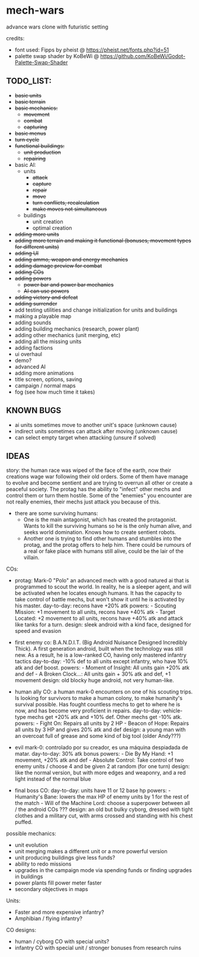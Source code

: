 # mech-wars
advance wars clone with futuristic setting

credits:
* font used: Fipps by pheist @ https://pheist.net/fonts.php?id=51
* palette swap shader by KoBeWi @ https://github.com/KoBeWi/Godot-Palette-Swap-Shader

## TODO_LIST:
- ~~basic units~~
- ~~basic terrain~~
- ~~basic mechanics:~~
	- ~~movement~~
	- ~~combat~~
	- ~~capturing~~
- ~~basic menus~~
- ~~turn cycle~~
- ~~functional buildings:~~
	- ~~unit production~~
	- ~~repairing~~
- basic AI:
	- units
		- ~~attack~~
		- ~~capture~~
		- ~~repair~~
		- ~~move~~
		- ~~turn conflicts, recalculation~~
		- ~~make moves not simultaneous~~
	- buildings
		- unit creation
		- optimal creation
- ~~adding more units~~
- ~~adding more terrain and making it functional (bonuses, movement types for different units)~~
- ~~adding UI~~
- ~~adding ammo, weapon and energy mechanics~~
- ~~adding damage preview for combat~~
- ~~adding COs~~
- ~~adding powers~~
	- ~~power bar and power bar mechanics~~
	- ~~AI can use powers~~
- ~~adding victory and defeat~~
- ~~adding surrender~~
- add testing utilities and change initialization for units and buildings
- making a playable map
- adding sounds
- adding building mechanics (research, power plant)
- adding other mechanics (unit merging, etc)
- adding all the missing units
- adding factions
- ui overhaul
- demo?
- advanced AI
- adding more animations
- title screen, options, saving
- campaign / normal maps
- fog (see how much time it takes)

## KNOWN BUGS
- ai units sometimes move to another unit's space (unknown cause)
- indirect units sometimes can attack after moving (unknown cause)
- can select empty target when attacking (unsure if solved)

## IDEAS

story: the human race was wiped of the face of the earth, now their creations wage war following their old orders. Some of them have manage to evolve and become sentient
and are trying to overrun all other or create a peaceful society.
The protag has the ability to "infect" other mechs and control them or turn them hostile. Some of the "enemies" you encounter are not really enemies, their mechs just attack you because of this.
- there are some surviving humans: 
	- One is the main antagonist, which has created the protagonist. Wants to kill the surviving humans so he is the only human alive, and seeks world domination. Knows how to create sentient robots.
	- Another one is trying to find other humans and stumbles into the protag, and the protag offers to help him.
There could be rumours of a real or fake place with humans still alive, could be the lair of the villain.

COs: 
- protag: Mark-0 "Polo" an advanced mech with a good natured ai that is programmed to scout the world. In reality, he is a sleeper agent, and will be activated when he locates enough humans.
	It has the capacity to take control of battle mechs, but won't show it until he is activated by his master.
	day-to-day: recons have +20% atk
	powers: - Scouting Mission: +1 movement to all units, recons have +40% atk
			- Target Located: +2 movement to all units, recons have +40% atk and attack like tanks for a turn.
	design: sleek android with a kind face, designed for speed and evasion

- first enemy co: B.A.N.D.I.T. (Big Android Nuisance Designed Incredibly Thick). A first generation android, built when the technology was still new. As a result, he is a low-ranked CO, having only mastered infantry tactics
	day-to-day: -10% def to all units except infantry, who have 10% atk and def boost.
	powers: - Moment of Insight: All units gain +20% atk and def
			- A Broken Clock...: All units gain + 30% atk and def, +1 movement
	design: old blocky huge android, not very human-like.
	
- human ally CO: a human mark-0 encounters on one of his scouting trips. Is looking for survivors to make a human colony, to make humanity's survival possible. Has fought countless mechs to get to where he is now, and has become very proficient in repairs.
	day-to-day: vehicle-type mechs get +20% atk and +10% def. Other mechs get -10% atk.
	powers: - Fight On: Repairs all units by 2 HP
			- Beacon of Hope: Repairs all units by 3 HP and gives 20% atk and def
	design: a young man with an overcoat full of grease and some kind of big tool (older Andy???)

- evil mark-0: controlado por su creador, es una máquina despiadada de matar.
	day-to-day: 30% atk bonus
	powers: - Die By My Hand: +1 movement, +20% atk and def
			- Absolute Control: Take control of two enemy units / choose 4 and be given 2 at random (for one turn)
	design: like the normal version, but with more edges and weaponry, and a red light instead of the normal blue

- final boss CO: 
	day-to-day: units have 11 or 12 base hp
	powers: - Humanity's Bane: lowers the max HP of enemy units by 1 for the rest of the match
			- Will of the Machine Lord: choose a superpower between all / the android COs ???
	design: an old but bulky cyborg, dressed with tight clothes and a military cut, with arms crossed and standing with his chest puffed.

possible mechanics:
- unit evolution
- unit merging makes a different unit or a more powerful version
- unit producing buildings give less funds?
- ability to redo missions
- upgrades in the campaign mode via spending funds or finding upgrades in buildings
- power plants fill power meter faster
- secondary objectives in maps

Units:
- Faster and more expensive infantry?
- Amphibian / flying infantry?

CO designs:
- human / cyborg CO with special units?
- infantry CO with special unit / stronger bonuses from research ruins 
